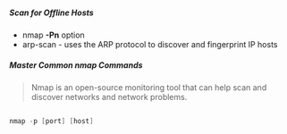##### Scan for Offline Hosts 

- nmap **-Pn** option 
- arp-scan - uses the ARP protocol to discover and fingerprint IP hosts

##### Master Common nmap Commands

> Nmap is an open-source monitoring tool that can help scan and discover networks and network problems.

``` Powershell

nmap -p [port] [host]



```